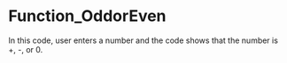 # Function_OddorEven
In this code, user enters a number and the code shows that the number is +, -, or 0.
